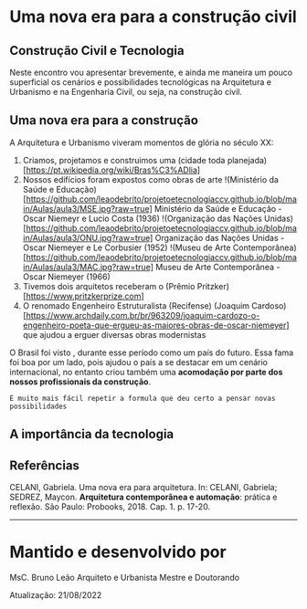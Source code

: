 # Uma nova era para a construção civil
## Construção Civil e Tecnologia

Neste encontro vou apresentar brevemente, e ainda me maneira um pouco superficial os cenários e possibilidades tecnológicas na Arquitetura e Urbanismo e na Engenharia Civil, ou seja, na construção civil.


## Uma nova era para a construção

A Arquitetura e Urbanismo viveram momentos de glória no século XX:

1. Criamos, projetamos e construimos uma (cidade toda planejada)[https://pt.wikipedia.org/wiki/Bras%C3%ADlia]
2. Nossos edifícios foram expostos como obras de arte
!(Ministério da Saúde e Educação)[https://github.com/leaodebrito/projetoetecnologiaccv.github.io/blob/main/Aulas/aula3/MSE.jpg?raw=true]
Ministério da Saúde e Educação - Oscar Niemeyr e Lucio Costa (1936)
!(Organização das Nações Unidas)[https://github.com/leaodebrito/projetoetecnologiaccv.github.io/blob/main/Aulas/aula3/ONU.jpg?raw=true]
Organização das Nações Unidas - Oscar Niemeyer e Le Corbusier (1952)
!(Museu de Arte Contemporânea)[https://github.com/leaodebrito/projetoetecnologiaccv.github.io/blob/main/Aulas/aula3/MAC.jpg?raw=true]
Museu de Arte Contemporânea - Oscar Niemeyer (1966)
3. Tivemos dois arquitetos receberam o (Prêmio Pritzker)[https://www.pritzkerprize.com]
4. O renomado Engenheiro Estruturalista (Recifense) (Joaquim Cardoso)[https://www.archdaily.com.br/br/963209/joaquim-cardozo-o-engenheiro-poeta-que-ergueu-as-maiores-obras-de-oscar-niemeyer] que ajudou a erguer diversas obras modernistas

O Brasil foi visto , durante esse período como um país do futuro. Essa fama foi boa por um lado, pois ajudou o país a se destacar em um cenário internacional, no entanto criou também uma **acomodação por parte dos nossos profissionais da construção**.

```
É muito mais fácil repetir a formula que deu certo a pensar novas possibilidades
```


## A importância da tecnologia



## Referências

CELANI, Gabriela. Uma nova era para arquitetura. In: CELANI, Gabriela; SEDREZ, Maycon. **Arquitetura contemporânea e automação**: prática e reflexão. São Paulo: Probooks, 2018. Cap. 1. p. 17-20.
_____


# Mantido e desenvolvido por

MsC. Bruno Leão
Arquiteto e Urbanista
Mestre e Doutorando

Atualização: 21/08/2022
